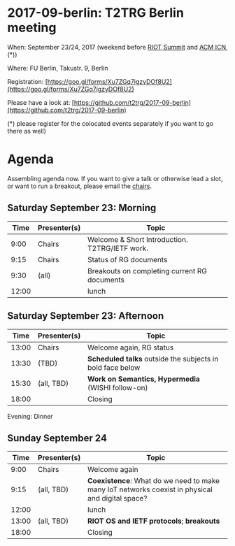 # 2017-09-berlin: T2TRG Berlin meeting

When: September 23/24, 2017 (weekend before [RIOT Summit](http://summit.riot-os.org/)
and [ACM ICN](http://conferences.sigcomm.org/acm-icn/2017/), (*))

Where: FU Berlin, Takustr. 9, Berlin

Registration: [https://goo.gl/forms/Xu7ZGq7igzyDOf8U2](https://goo.gl/forms/Xu7ZGq7igzyDOf8U2)

Please have a look at: [https://github.com/t2trg/2017-09-berlin](https://github.com/t2trg/2017-09-berlin)

(*) please register for the colocated events separately if you want to
go there as well)

# Agenda

Assembling agenda now.  If you want to give a talk or otherwise lead a
slot, or want to run a breakout, please email the [chairs](mailto:t2trg-chairs@irtf.org).

## Saturday September 23: Morning

|  Time | Presenter(s) | Topic                                          |
|-------|--------------|------------------------------------------------|
|  9:00 | Chairs       | Welcome & Short Introduction. T2TRG/IETF work. |
|  9:15 | Chairs       | Status of RG documents                         |
|  9:30 | (all)        | Breakouts on completing current RG documents   |
| 12:00 |              | lunch                                          |


## Saturday September 23: Afternoon

|  Time | Presenter(s) | Topic                                                       |
|-------|--------------|-------------------------------------------------------------|
| 13:00 | Chairs       | Welcome again, RG status                                    |
| 13:30 | (TBD)        | **Scheduled talks** outside the subjects in bold face below |
| 15:30 | (all, TBD)   | **Work on Semantics, Hypermedia** (WISHI follow-on)         |
| 18:00 |              | Closing                                                     |


Evening: Dinner


## Sunday September 24

|  Time | Presenter(s) | Topic                                                                                             |
|-------|--------------|---------------------------------------------------------------------------------------------------|
|  9:00 | Chairs       | Welcome again                                                                                     |
|  9:15 | (all, TBD)   | **Coexistence**: What do we need to make many IoT networks coexist in physical and digital space? |
| 12:00 |              | lunch                                                                                             |
| 13:00 | (all, TBD)   | **RIOT OS and IETF protocols**; **breakouts**                                                     |
| 18:00 |              | Closing                                                                                           |
